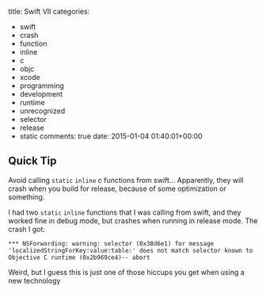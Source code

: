 title: Swift VII
categories:
- swift
- crash
- function
- inline
- c
- objc
- xcode
- programming
- development
- runtime
- unrecognized
- selector
- release
- static
comments: true
date: 2015-01-04 01:40:01+00:00

## Quick Tip

Avoid calling `static` `inline` c functions from swift... Apparently, they will crash when you build for release, because of some optimization or something.

I had two `static` `inline` functions that I was calling from swift, and they worked fine in debug mode, but crashes when running in release mode. The crash I got:

```objc
*** NSForwarding: warning: selector (0x38d6e1) for message 'localizedStringForKey:value:table:' does not match selector known to Objective C runtime (0x2b969ce4)-- abort
```

Weird, but I guess this is just one of those hiccups you get when using a new technology 
